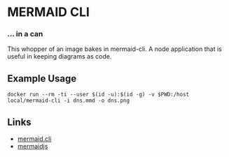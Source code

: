 # MERMAID CLI

### ... in a can

This whopper of an image bakes in mermaid-cli. A node application that is useful
in keeping diagrams as code.

## Example Usage

```shell
docker run --rm -ti --user $(id -u):$(id -g) -v $PWD:/host local/mermaid-cli -i dns.mmd -o dns.png
```

## Links

- [mermaid.cli](https://github.com/mermaidjs/mermaid.cli)
- [mermaidjs](https://mermaidjs.github.io/)
